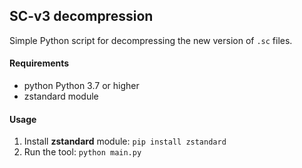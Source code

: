 ## SC-v3 decompression
Simple Python script for decompressing the new version of `.sc` files.

#### Requirements
- python Python 3.7 or higher
- zstandard module
#### Usage
1. Install **zstandard** module: `pip install zstandard`
2. Run the tool: `python main.py`
